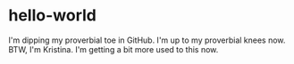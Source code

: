 # hello-world
I'm dipping my proverbial toe in GitHub.
I'm up to my proverbial knees now. BTW, I'm Kristina.
I'm getting a bit more used to this now.
